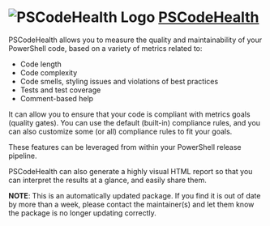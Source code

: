 # ![PSCodeHealth Logo](https://cdn.rawgit.com/pauby/ChocoPackages/67812184/icons/pscodehealth.png "PSCodeHealth") [PSCodeHealth](https://chocolatey.org/packages/pscodehealth)

PSCodeHealth allows you to measure the quality and maintainability of your PowerShell code, based on a variety of metrics related to:

* Code length
* Code complexity
* Code smells, styling issues and violations of best practices
* Tests and test coverage
* Comment-based help

It can allow you to ensure that your code is compliant with metrics goals (quality gates). You can use the default (built-in) compliance rules, and you can also customize some (or all) compliance rules to fit your goals.

These features can be leveraged from within your PowerShell release pipeline.

PSCodeHealth can also generate a highly visual HTML report so that you can interpret the results at a glance, and easily share them.

**NOTE**: This is an automatically updated package. If you find it is out of date by more than a week, please contact the maintainer(s) and let them know the package is no longer updating correctly.
